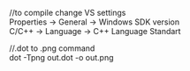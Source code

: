 //to compile change VS settings <br/>
Properties -> General -> Windows SDK version <br/>
C/C++ -> Language -> C++ Language Standart

//.dot to .png command <br/>
dot -Tpng out.dot -o out.png